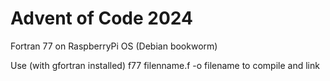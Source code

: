 # Advent of Code 2024

Fortran 77 on RaspberryPi OS (Debian bookworm)

Use (with gfortran installed) f77 filenname.f -o filename to compile and link
